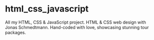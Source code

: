 # html_css_javascript
All my HTML, CSS &amp; JavaScript project. 
HTML & CSS web design with Jonas Schmedtmann. Hand-coded with love, showcasing stunning tour packages.
